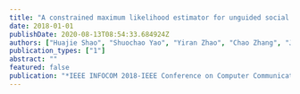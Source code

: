 ```yaml
---
title: "A constrained maximum likelihood estimator for unguided social sensing"
date: 2018-01-01
publishDate: 2020-08-13T08:54:33.684924Z
authors: ["Huajie Shao", "Shuochao Yao", "Yiran Zhao", "Chao Zhang", "Jinda Han", "Lance Kaplan", "Lu Su", "Tarek Abdelzaher"]
publication_types: ["1"]
abstract: ""
featured: false
publication: "*IEEE INFOCOM 2018-IEEE Conference on Computer Communications*"
---
```


